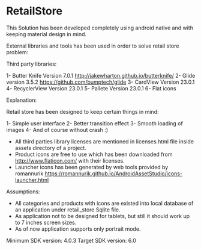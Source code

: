 # RetailStore

This Solution has been developed completely using android native and with keeping material design in mind.


External libraries and tools has been used in order to solve retail store problem:

Third party libraries:

1- Butter Knife Version 7.0.1
   http://jakewharton.github.io/butterknife/
2- Glide version 3.5.2
   https://github.com/bumptech/glide
3- CardView Version 23.0.1
4- RecyclerView Version 23.0.1
5- Pallete  Version 23.0.1
6- Flat icons


Explanation:

Retail store has been designed to keep certain things in mind:

1- Simple user interface
2- Better transition effect
3- Smooth loading of images
4- And of course without crash :)

* All third parties library licenses are mentioned in licenses.html file inside assets directory of a project.
* Product icons are free to use which has been downloaded from http://www.flaticon.com/ with their licenses.
* Launcher icons has been generated by web tools provided by romannurik
 https://romannurik.github.io/AndroidAssetStudio/icons-launcher.html


Assumptions:

* All categories and products with icons are existed into local database of an application under retail_store Sqlite file.
* As application not to be designed for tablets, but still it should work up to 7 inches screen sizes.
* As of now application supports only portrait mode.

Minimum SDK version: 4.0.3
Target SDK version: 6.0

